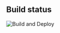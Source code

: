 

## Build status
![Build and Deploy](https://github.com/marcolabreu/next-gate-tech-dashboard/workflows/Build%20and%20Deploy/badge.svg?branch=master)

